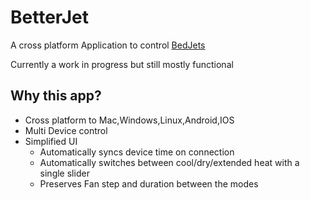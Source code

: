 # BetterJet

A cross platform Application to control [BedJets](https://bedjet.com/)

Currently a work in progress but still mostly functional

## Why this app?

- Cross platform to Mac,Windows,Linux,Android,IOS
- Multi Device control
- Simplified UI
  - Automatically syncs device time on connection
  - Automatically switches between cool/dry/extended heat with a single slider
  - Preserves Fan step and duration between the modes
